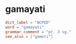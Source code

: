 # gamayati

``` toml
dict_label = "NCPED"
word = "gamayati"
grammar_comment = "pr. 3 sg."
see_also = ["gameti"]
```

